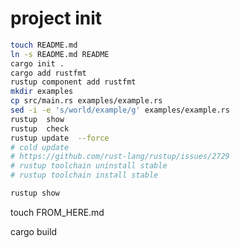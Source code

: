 # project init

```bash
touch README.md
ln -s README.md README
cargo init .
cargo add rustfmt
rustup component add rustfmt
mkdir examples
cp src/main.rs examples/example.rs
sed -i -e 's/world/example/g' examples/example.rs
rustup  show
rustup  check
rustup update  --force
# cold update 
# https://github.com/rust-lang/rustup/issues/2729
# rustup toolchain uninstall stable
# rustup toolchain install stable

rustup show
```

<!-- chmod -R 0777 /opt/rust
rm /opt/rust/bin/rust-analyzer 
rm /opt/rust/bin/rustfmt 
rm /opt/rust/bin/cargo-fmt
rustup show

rustup update -->



touch FROM_HERE.md 

cargo build